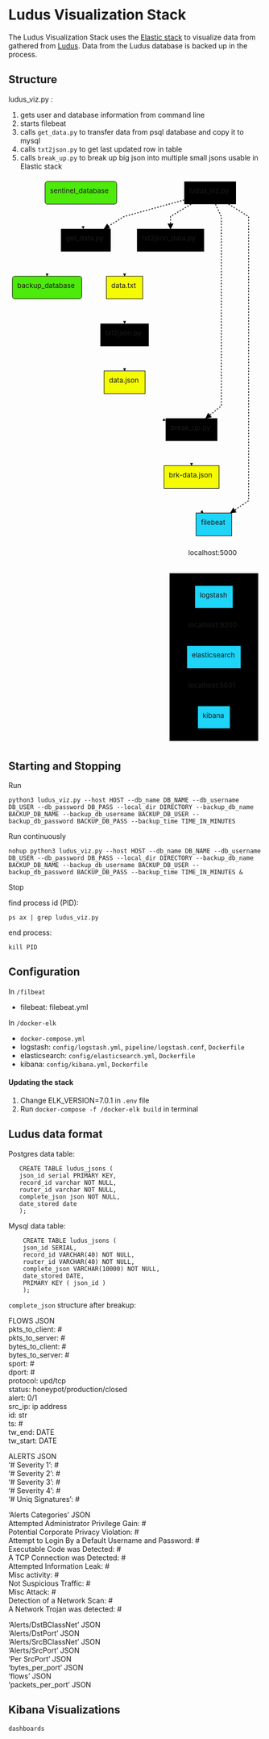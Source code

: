<h1 id="ludus-visualization-stack">Ludus Visualization Stack</h1>
<p>The Ludus Visualization Stack uses the <a href="https://www.elastic.co/">Elastic stack</a> to visualize data from gathered from <a href="https://github.com/stratosphereips/Ludus">Ludus</a>. Data from the Ludus database is backed up in the process.</p>
<h2 id="structure">Structure</h2>
<p>ludus_viz.py :</p>
<ol>
<li>gets user and database information from command line</li>
<li>starts filebeat</li>
<li>calls <code>get_data.py</code> to transfer data from psql database and copy it to mysql</li>
<li>calls <code>txt2json.py</code> to get last updated row in table</li>
<li>calls <code>break_up.py</code> to break up big json into multiple small jsons usable in Elastic stack</li>
</ol>
<div class="mermaid"><svg xmlns="http://www.w3.org/2000/svg" id="mermaid-svg-lwK1hRMdNf60HkOa" width="100%" style="max-width: 515.01171875px;" viewBox="0 0 515.01171875 1150"><g transform="translate(-12, -12)"><g class="output"><g class="clusters"><g class="cluster" id="subGraph0" transform="translate(429.01171875,984)" style="opacity: 1;"><rect width="180" height="340" x="-90" y="-170"></rect><g class="label"><g transform="translate(0,0)"><foreignObject width="0" height="0"><div xmlns="http://www.w3.org/1999/xhtml" style="display: inline-block; white-space: nowrap;"></div></foreignObject></g></g><text x="0" y="-156" fill="black" stroke="none" id="mermaid-svg-lwK1hRMdNf60HkOaText" style="text-anchor: middle;">docker-elk</text></g></g><g class="edgePaths"><g class="edgePath" style="opacity: 1;"><path class="path" d="M458.8258463541667,66L499.5078125,91L499.5078125,139L499.5078125,187L499.5078125,235L499.5078125,283L499.5078125,331L499.5078125,379L499.5078125,427L499.5078125,475L499.5078125,523L499.5078125,571L499.5078125,619L499.5078125,667L462.7910970052083,692" marker-end="url(#arrowhead30960)" style="stroke: #333; fill:none;stroke-width:2px;stroke-dasharray:3;"></path><defs><marker id="arrowhead30960" viewBox="0 0 10 10" refX="9" refY="5" markerUnits="strokeWidth" markerWidth="8" markerHeight="6" orient="auto"><path d="M 0 0 L 10 5 L 0 10 z" class="arrowheadPath" style="stroke-width: 1; stroke-dasharray: 1, 0;"></path></marker></defs></g><g class="edgePath" style="opacity: 1;"><path class="path" d="M368.9140625,57.41792045784803L246.66796875,91L206.25048828125,116" marker-end="url(#arrowhead30961)" style="stroke: #333; fill:none;stroke-width:2px;stroke-dasharray:3;"></path><defs><marker id="arrowhead30961" viewBox="0 0 10 10" refX="9" refY="5" markerUnits="strokeWidth" markerWidth="8" markerHeight="6" orient="auto"><path d="M 0 0 L 10 5 L 0 10 z" class="arrowheadPath" style="stroke-width: 1; stroke-dasharray: 1, 0;"></path></marker></defs></g><g class="edgePath" style="opacity: 1;"><path class="path" d="M382.8685709635417,66L340.98828125,91L340.98828125,116" marker-end="url(#arrowhead30962)" style="stroke: #333; fill:none;stroke-width:2px;stroke-dasharray:3;"></path><defs><marker id="arrowhead30962" viewBox="0 0 10 10" refX="9" refY="5" markerUnits="strokeWidth" markerWidth="8" markerHeight="6" orient="auto"><path d="M 0 0 L 10 5 L 0 10 z" class="arrowheadPath" style="stroke-width: 1; stroke-dasharray: 1, 0;"></path></marker></defs></g><g class="edgePath" style="opacity: 1;"><path class="path" d="M432.275146484375,66L444.09765625,91L444.09765625,139L444.09765625,187L444.09765625,235L444.09765625,283L444.09765625,331L444.09765625,379L444.09765625,427L444.09765625,475L412.5892740885417,500" marker-end="url(#arrowhead30963)" style="stroke: #333; fill:none;stroke-width:2px;stroke-dasharray:3;"></path><defs><marker id="arrowhead30963" viewBox="0 0 10 10" refX="9" refY="5" markerUnits="strokeWidth" markerWidth="8" markerHeight="6" orient="auto"><path d="M 0 0 L 10 5 L 0 10 z" class="arrowheadPath" style="stroke-width: 1; stroke-dasharray: 1, 0;"></path></marker></defs></g><g class="edgePath" style="opacity: 1;"><path class="path" d="M159.06640625,66L159.06640625,91L164.27473958333334,116" marker-end="url(#arrowhead30964)" style="fill:none"></path><defs><marker id="arrowhead30964" viewBox="0 0 10 10" refX="9" refY="5" markerUnits="strokeWidth" markerWidth="8" markerHeight="6" orient="auto"><path d="M 0 0 L 10 5 L 0 10 z" class="arrowheadPath" style="stroke-width: 1; stroke-dasharray: 1, 0;"></path></marker></defs></g><g class="edgePath" style="opacity: 1;"><path class="path" d="M131.37508138020834,162L90.40625,187L90.40625,212" marker-end="url(#arrowhead30965)" style="fill:none"></path><defs><marker id="arrowhead30965" viewBox="0 0 10 10" refX="9" refY="5" markerUnits="strokeWidth" markerWidth="8" markerHeight="6" orient="auto"><path d="M 0 0 L 10 5 L 0 10 z" class="arrowheadPath" style="stroke-width: 1; stroke-dasharray: 1, 0;"></path></marker></defs></g><g class="edgePath" style="opacity: 1;"><path class="path" d="M206.75773111979166,162L247.7265625,187L247.7265625,212" marker-end="url(#arrowhead30966)" style="fill:none"></path><defs><marker id="arrowhead30966" viewBox="0 0 10 10" refX="9" refY="5" markerUnits="strokeWidth" markerWidth="8" markerHeight="6" orient="auto"><path d="M 0 0 L 10 5 L 0 10 z" class="arrowheadPath" style="stroke-width: 1; stroke-dasharray: 1, 0;"></path></marker></defs></g><g class="edgePath" style="opacity: 1;"><path class="path" d="M247.7265625,258L247.7265625,283L247.7265625,308" marker-end="url(#arrowhead30967)" style="fill:none"></path><defs><marker id="arrowhead30967" viewBox="0 0 10 10" refX="9" refY="5" markerUnits="strokeWidth" markerWidth="8" markerHeight="6" orient="auto"><path d="M 0 0 L 10 5 L 0 10 z" class="arrowheadPath" style="stroke-width: 1; stroke-dasharray: 1, 0;"></path></marker></defs></g><g class="edgePath" style="opacity: 1;"><path class="path" d="M247.7265625,354L247.7265625,379L247.7265625,404" marker-end="url(#arrowhead30968)" style="fill:none"></path><defs><marker id="arrowhead30968" viewBox="0 0 10 10" refX="9" refY="5" markerUnits="strokeWidth" markerWidth="8" markerHeight="6" orient="auto"><path d="M 0 0 L 10 5 L 0 10 z" class="arrowheadPath" style="stroke-width: 1; stroke-dasharray: 1, 0;"></path></marker></defs></g><g class="edgePath" style="opacity: 1;"><path class="path" d="M247.7265625,450L247.7265625,475L331.1015625,504.45354185832565" marker-end="url(#arrowhead30969)" style="fill:none"></path><defs><marker id="arrowhead30969" viewBox="0 0 10 10" refX="9" refY="5" markerUnits="strokeWidth" markerWidth="8" markerHeight="6" orient="auto"><path d="M 0 0 L 10 5 L 0 10 z" class="arrowheadPath" style="stroke-width: 1; stroke-dasharray: 1, 0;"></path></marker></defs></g><g class="edgePath" style="opacity: 1;"><path class="path" d="M383.6015625,546L383.6015625,571L383.6015625,596" marker-end="url(#arrowhead30970)" style="fill:none"></path><defs><marker id="arrowhead30970" viewBox="0 0 10 10" refX="9" refY="5" markerUnits="strokeWidth" markerWidth="8" markerHeight="6" orient="auto"><path d="M 0 0 L 10 5 L 0 10 z" class="arrowheadPath" style="stroke-width: 1; stroke-dasharray: 1, 0;"></path></marker></defs></g><g class="edgePath" style="opacity: 1;"><path class="path" d="M383.6015625,642L383.6015625,667L407.252685546875,692" marker-end="url(#arrowhead30971)" style="fill:none"></path><defs><marker id="arrowhead30971" viewBox="0 0 10 10" refX="9" refY="5" markerUnits="strokeWidth" markerWidth="8" markerHeight="6" orient="auto"><path d="M 0 0 L 10 5 L 0 10 z" class="arrowheadPath" style="stroke-width: 1; stroke-dasharray: 1, 0;"></path></marker></defs></g><g class="edgePath" style="opacity: 1;"><path class="path" d="M429.01171875,738L429.01171875,776L429.01171875,814L429.01171875,839" marker-end="url(#arrowhead30972)" style="fill:none"></path><defs><marker id="arrowhead30972" viewBox="0 0 10 10" refX="9" refY="5" markerUnits="strokeWidth" markerWidth="8" markerHeight="6" orient="auto"><path d="M 0 0 L 10 5 L 0 10 z" class="arrowheadPath" style="stroke-width: 1; stroke-dasharray: 1, 0;"></path></marker></defs></g><g class="edgePath" style="opacity: 1;"><path class="path" d="M429.01171875,885L429.01171875,923L429.01171875,961" marker-end="url(#arrowhead30973)" style="fill:none"></path><defs><marker id="arrowhead30973" viewBox="0 0 10 10" refX="9" refY="5" markerUnits="strokeWidth" markerWidth="8" markerHeight="6" orient="auto"><path d="M 0 0 L 10 5 L 0 10 z" class="arrowheadPath" style="stroke-width: 1; stroke-dasharray: 1, 0;"></path></marker></defs></g><g class="edgePath" style="opacity: 1;"><path class="path" d="M429.01171875,1007L429.01171875,1045L429.01171875,1083" marker-end="url(#arrowhead30974)" style="fill:none"></path><defs><marker id="arrowhead30974" viewBox="0 0 10 10" refX="9" refY="5" markerUnits="strokeWidth" markerWidth="8" markerHeight="6" orient="auto"><path d="M 0 0 L 10 5 L 0 10 z" class="arrowheadPath" style="stroke-width: 1; stroke-dasharray: 1, 0;"></path></marker></defs></g></g><g class="edgeLabels"><g class="edgeLabel" transform="" style="opacity: 1;"><g transform="translate(0,0)" class="label"><foreignObject width="0" height="0"><div xmlns="http://www.w3.org/1999/xhtml" style="display: inline-block; white-space: nowrap;"><span class="edgeLabel"></span></div></foreignObject></g></g><g class="edgeLabel" transform="" style="opacity: 1;"><g transform="translate(0,0)" class="label"><foreignObject width="0" height="0"><div xmlns="http://www.w3.org/1999/xhtml" style="display: inline-block; white-space: nowrap;"><span class="edgeLabel"></span></div></foreignObject></g></g><g class="edgeLabel" transform="" style="opacity: 1;"><g transform="translate(0,0)" class="label"><foreignObject width="0" height="0"><div xmlns="http://www.w3.org/1999/xhtml" style="display: inline-block; white-space: nowrap;"><span class="edgeLabel"></span></div></foreignObject></g></g><g class="edgeLabel" transform="" style="opacity: 1;"><g transform="translate(0,0)" class="label"><foreignObject width="0" height="0"><div xmlns="http://www.w3.org/1999/xhtml" style="display: inline-block; white-space: nowrap;"><span class="edgeLabel"></span></div></foreignObject></g></g><g class="edgeLabel" transform="" style="opacity: 1;"><g transform="translate(0,0)" class="label"><foreignObject width="0" height="0"><div xmlns="http://www.w3.org/1999/xhtml" style="display: inline-block; white-space: nowrap;"><span class="edgeLabel"></span></div></foreignObject></g></g><g class="edgeLabel" transform="" style="opacity: 1;"><g transform="translate(0,0)" class="label"><foreignObject width="0" height="0"><div xmlns="http://www.w3.org/1999/xhtml" style="display: inline-block; white-space: nowrap;"><span class="edgeLabel"></span></div></foreignObject></g></g><g class="edgeLabel" transform="" style="opacity: 1;"><g transform="translate(0,0)" class="label"><foreignObject width="0" height="0"><div xmlns="http://www.w3.org/1999/xhtml" style="display: inline-block; white-space: nowrap;"><span class="edgeLabel"></span></div></foreignObject></g></g><g class="edgeLabel" transform="" style="opacity: 1;"><g transform="translate(0,0)" class="label"><foreignObject width="0" height="0"><div xmlns="http://www.w3.org/1999/xhtml" style="display: inline-block; white-space: nowrap;"><span class="edgeLabel"></span></div></foreignObject></g></g><g class="edgeLabel" transform="" style="opacity: 1;"><g transform="translate(0,0)" class="label"><foreignObject width="0" height="0"><div xmlns="http://www.w3.org/1999/xhtml" style="display: inline-block; white-space: nowrap;"><span class="edgeLabel"></span></div></foreignObject></g></g><g class="edgeLabel" transform="" style="opacity: 1;"><g transform="translate(0,0)" class="label"><foreignObject width="0" height="0"><div xmlns="http://www.w3.org/1999/xhtml" style="display: inline-block; white-space: nowrap;"><span class="edgeLabel"></span></div></foreignObject></g></g><g class="edgeLabel" transform="" style="opacity: 1;"><g transform="translate(0,0)" class="label"><foreignObject width="0" height="0"><div xmlns="http://www.w3.org/1999/xhtml" style="display: inline-block; white-space: nowrap;"><span class="edgeLabel"></span></div></foreignObject></g></g><g class="edgeLabel" transform="" style="opacity: 1;"><g transform="translate(0,0)" class="label"><foreignObject width="0" height="0"><div xmlns="http://www.w3.org/1999/xhtml" style="display: inline-block; white-space: nowrap;"><span class="edgeLabel"></span></div></foreignObject></g></g><g class="edgeLabel" transform="translate(429.01171875,776)" style="opacity: 1;"><g transform="translate(-52,-13)" class="label"><foreignObject width="104" height="26"><div xmlns="http://www.w3.org/1999/xhtml" style="display: inline-block; white-space: nowrap;"><span class="edgeLabel">localhost:5000</span></div></foreignObject></g></g><g class="edgeLabel" transform="translate(429.01171875,923)" style="opacity: 1;"><g transform="translate(-52,-13)" class="label"><foreignObject width="104" height="26"><div xmlns="http://www.w3.org/1999/xhtml" style="display: inline-block; white-space: nowrap;"><span class="edgeLabel">localhost:9200</span></div></foreignObject></g></g><g class="edgeLabel" transform="translate(429.01171875,1045)" style="opacity: 1;"><g transform="translate(-52,-13)" class="label"><foreignObject width="104" height="26"><div xmlns="http://www.w3.org/1999/xhtml" style="display: inline-block; white-space: nowrap;"><span class="edgeLabel">localhost:5601</span></div></foreignObject></g></g></g><g class="nodes"><g class="node" id="logstash" transform="translate(429.01171875,862)" style="opacity: 1;"><rect rx="0" ry="0" x="-38.8046875" y="-23" width="77.609375" height="46" style="fill:#1ED4F8;stroke:#000;"></rect><g class="label" transform="translate(0,0)"><g transform="translate(-28.8046875,-13)"><foreignObject width="57.609375" height="26"><div xmlns="http://www.w3.org/1999/xhtml" style="display: inline-block; white-space: nowrap;">logstash</div></foreignObject></g></g></g><g class="node" id="elasticsearch" transform="translate(429.01171875,984)" style="opacity: 1;"><rect rx="0" ry="0" x="-55" y="-23" width="110" height="46" style="fill:#1ED4F8;stroke:#000;"></rect><g class="label" transform="translate(0,0)"><g transform="translate(-45,-13)"><foreignObject width="90" height="26"><div xmlns="http://www.w3.org/1999/xhtml" style="display: inline-block; white-space: nowrap;">elasticsearch</div></foreignObject></g></g></g><g class="node" id="kibana" transform="translate(429.01171875,1106)" style="opacity: 1;"><rect rx="0" ry="0" x="-32.8828125" y="-23" width="65.765625" height="46" style="fill:#1ED4F8;stroke:#000;"></rect><g class="label" transform="translate(0,0)"><g transform="translate(-22.8828125,-13)"><foreignObject width="45.765625" height="26"><div xmlns="http://www.w3.org/1999/xhtml" style="display: inline-block; white-space: nowrap;">kibana</div></foreignObject></g></g></g><g class="node" id="SDB" transform="translate(159.06640625,43)" style="opacity: 1;"><rect rx="5" ry="5" x="-72.71875" y="-23" width="145.4375" height="46" style="fill:#4EEA0B;stroke:#000;"></rect><g class="label" transform="translate(0,0)"><g transform="translate(-62.71875,-13)"><foreignObject width="125.4375" height="26"><div xmlns="http://www.w3.org/1999/xhtml" style="display: inline-block; white-space: nowrap;">sentinel_database</div></foreignObject></g></g></g><g class="node" id="BDB" transform="translate(90.40625,235)" style="opacity: 1;"><rect rx="5" ry="5" x="-70.40625" y="-23" width="140.8125" height="46" style="fill:#4EEA0B;stroke:#000;"></rect><g class="label" transform="translate(0,0)"><g transform="translate(-60.40625,-13)"><foreignObject width="120.8125" height="26"><div xmlns="http://www.w3.org/1999/xhtml" style="display: inline-block; white-space: nowrap;">backup_database</div></foreignObject></g></g></g><g class="node" id="filebeat" transform="translate(429.01171875,715)" style="opacity: 1;"><rect rx="0" ry="0" x="-36.2421875" y="-23" width="72.484375" height="46" style="fill:#1ED4F8;stroke:#000;"></rect><g class="label" transform="translate(0,0)"><g transform="translate(-26.2421875,-13)"><foreignObject width="52.484375" height="26"><div xmlns="http://www.w3.org/1999/xhtml" style="display: inline-block; white-space: nowrap;">filebeat</div></foreignObject></g></g></g><g class="node" id="data.txt" transform="translate(247.7265625,235)" style="opacity: 1;"><rect rx="0" ry="0" x="-36.9140625" y="-23" width="73.828125" height="46" style="fill:#F4FB05;stroke:#000;"></rect><g class="label" transform="translate(0,0)"><g transform="translate(-26.9140625,-13)"><foreignObject width="53.828125" height="26"><div xmlns="http://www.w3.org/1999/xhtml" style="display: inline-block; white-space: nowrap;">data.txt</div></foreignObject></g></g></g><g class="node" id="data.json" transform="translate(247.7265625,427)" style="opacity: 1;"><rect rx="0" ry="0" x="-41.578125" y="-23" width="83.15625" height="46" style="fill:#F4FB05;stroke:#000;"></rect><g class="label" transform="translate(0,0)"><g transform="translate(-31.578125,-13)"><foreignObject width="63.15625" height="26"><div xmlns="http://www.w3.org/1999/xhtml" style="display: inline-block; white-space: nowrap;">data.json</div></foreignObject></g></g></g><g class="node" id="brk-data.json" transform="translate(383.6015625,619)" style="opacity: 1;"><rect rx="0" ry="0" x="-55.8203125" y="-23" width="111.640625" height="46" style="fill:#F4FB05;stroke:#000;"></rect><g class="label" transform="translate(0,0)"><g transform="translate(-45.8203125,-13)"><foreignObject width="91.640625" height="26"><div xmlns="http://www.w3.org/1999/xhtml" style="display: inline-block; white-space: nowrap;">brk-data.json</div></foreignObject></g></g></g><g class="node" id="ludus_viz.py" transform="translate(421.3984375,43)" style="opacity: 1;"><rect rx="0" ry="0" x="-52.484375" y="-23" width="104.96875" height="46"></rect><g class="label" transform="translate(0,0)"><g transform="translate(-42.484375,-13)"><foreignObject width="84.96875" height="26"><div xmlns="http://www.w3.org/1999/xhtml" style="display: inline-block; white-space: nowrap;">ludus_viz.py</div></foreignObject></g></g></g><g class="node" id="get_data.py" transform="translate(169.06640625,139)" style="opacity: 1;"><rect rx="0" ry="0" x="-50.53125" y="-23" width="101.0625" height="46"></rect><g class="label" transform="translate(0,0)"><g transform="translate(-40.53125,-13)"><foreignObject width="81.0625" height="26"><div xmlns="http://www.w3.org/1999/xhtml" style="display: inline-block; white-space: nowrap;">get_data.py</div></foreignObject></g></g></g><g class="node" id="txt2json_data.py" transform="translate(340.98828125,139)" style="opacity: 1;"><rect rx="0" ry="0" x="-68.109375" y="-23" width="136.21875" height="46"></rect><g class="label" transform="translate(0,0)"><g transform="translate(-58.109375,-13)"><foreignObject width="116.21875" height="26"><div xmlns="http://www.w3.org/1999/xhtml" style="display: inline-block; white-space: nowrap;">txt2json_data.py</div></foreignObject></g></g></g><g class="node" id="break_up.py" transform="translate(383.6015625,523)" style="opacity: 1;"><rect rx="0" ry="0" x="-52.5" y="-23" width="105" height="46"></rect><g class="label" transform="translate(0,0)"><g transform="translate(-42.5,-13)"><foreignObject width="85" height="26"><div xmlns="http://www.w3.org/1999/xhtml" style="display: inline-block; white-space: nowrap;">break_up.py</div></foreignObject></g></g></g><g class="node" id="txt2json.py" transform="translate(247.7265625,331)" style="opacity: 1;"><rect rx="0" ry="0" x="-49.140625" y="-23" width="98.28125" height="46"></rect><g class="label" transform="translate(0,0)"><g transform="translate(-39.140625,-13)"><foreignObject width="78.28125" height="26"><div xmlns="http://www.w3.org/1999/xhtml" style="display: inline-block; white-space: nowrap;">txt2json.py</div></foreignObject></g></g></g></g></g></g></svg></div>
<h2 id="starting-and-stopping">Starting and Stopping</h2>
<p>Run</p>
<pre><code>python3 ludus_viz.py --host HOST --db_name DB_NAME --db_username DB_USER --db_password DB_PASS --local_dir DIRECTORY --backup_db_name BACKUP_DB_NAME --backup_db_username BACKUP_DB_USER --backup_db_password BACKUP_DB_PASS --backup_time TIME_IN_MINUTES
</code></pre>
<p>Run continuously</p>
<pre><code>nohup python3 ludus_viz.py --host HOST --db_name DB_NAME --db_username DB_USER --db_password DB_PASS --local_dir DIRECTORY --backup_db_name BACKUP_DB_NAME --backup_db_username BACKUP_DB_USER --backup_db_password BACKUP_DB_PASS --backup_time TIME_IN_MINUTES &amp;
</code></pre>
<p>Stop</p>
<p>find process id (PID):</p>
<pre><code>ps ax | grep ludus_viz.py
</code></pre>
<p>end process:</p>
<pre><code>kill PID
</code></pre>
<h2 id="configuration">Configuration</h2>
<p>In <code>/filbeat</code></p>
<ul>
<li>filebeat: filebeat.yml</li>
</ul>
<p>In <code>/docker-elk</code></p>
<ul>
<li><code>docker-compose.yml</code></li>
<li>logstash: <code>config/logstash.yml</code>, <code>pipeline/logstash.conf</code>, <code>Dockerfile</code></li>
<li>elasticsearch: <code>config/elasticsearch.yml</code>, <code>Dockerfile</code></li>
<li>kibana: <code>config/kibana.yml</code>, <code>Dockerfile</code></li>
</ul>
<h4 id="updating-the-stack">Updating the stack</h4>
<ol>
<li>Change ELK_VERSION=7.0.1 in <code>.env</code> file</li>
<li>Run <code>docker-compose -f /docker-elk build</code> in terminal</li>
</ol>
<h2 id="ludus-data-format">Ludus data format</h2>
<p>Postgres data table:</p>
<pre><code>   CREATE TABLE ludus_jsons (
   json_id serial PRIMARY KEY,
   record_id varchar NOT NULL,
   router_id varchar NOT NULL,
   complete_json json NOT NULL,
   date_stored date
   );
</code></pre>
<p>Mysql data table:</p>
<pre><code>    CREATE TABLE ludus_jsons (
    json_id SERIAL,
    record_id VARCHAR(40) NOT NULL,
    router_id VARCHAR(40) NOT NULL,
    complete_json VARCHAR(10000) NOT NULL,
    date_stored DATE,
    PRIMARY KEY ( json_id )
    );
</code></pre>
<p><code>complete_json</code> structure after breakup:</p>
<p>FLOWS JSON<br>
pkts_to_client: #<br>
pkts_to_server: #<br>
bytes_to_client: #<br>
bytes_to_server: #<br>
sport: #<br>
dport: #<br>
protocol: upd/tcp<br>
status: honeypot/production/closed<br>
alert: 0/1<br>
src_ip: ip address<br>
id: str<br>
ts: #<br>
tw_end: DATE<br>
tw_start: DATE</p>
<p>ALERTS JSON<br>
‘# Severity 1’: #<br>
‘# Severity 2’: #<br>
‘# Severity 3’: #<br>
‘# Severity 4’: #<br>
‘# Uniq Signatures’: #</p>
<p>‘Alerts Categories’ JSON<br>
Attempted Administrator Privilege Gain: #<br>
Potential Corporate Privacy Violation: #<br>
Attempt to Login By a Default Username and Password: #<br>
Executable Code was Detected: #<br>
A TCP Connection was Detected: #<br>
Attempted Information Leak: #<br>
Misc activity: #<br>
Not Suspicious Traffic: #<br>
Misc Attack: #<br>
Detection of a Network Scan: #	<br>
A Network Trojan was detected: #</p>
<p>‘Alerts/DstBClassNet’ JSON<br>
‘Alerts/DstPort’ JSON<br>
‘Alerts/SrcBClassNet’ JSON<br>
‘Alerts/SrcPort’ JSON<br>
‘Per SrcPort’ JSON<br>
‘bytes_per_port’ JSON<br>
‘flows’ JSON<br>
‘packets_per_port’ JSON</p>
<h2 id="kibana-visualizations">Kibana Visualizations</h2>
<pre><code>dashboards
</code></pre>

